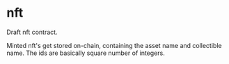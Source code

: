 # nft

Draft nft contract.

Minted nft's get stored on-chain, containing the asset name and collectible name. The ids are basically square number of integers. 
